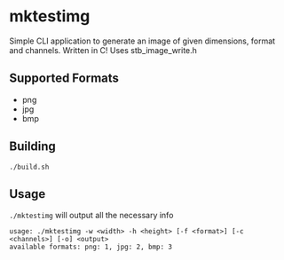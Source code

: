 # mktestimg
Simple CLI application to generate an image of given dimensions, format and channels. Written in C!
Uses stb_image_write.h

## Supported Formats
- png
- jpg
- bmp

## Building
```./build.sh```

## Usage
```./mktestimg```
will output all the necessary info
```
usage: ./mktestimg -w <width> -h <height> [-f <format>] [-c <channels>] [-o] <output>
available formats: png: 1, jpg: 2, bmp: 3
```

